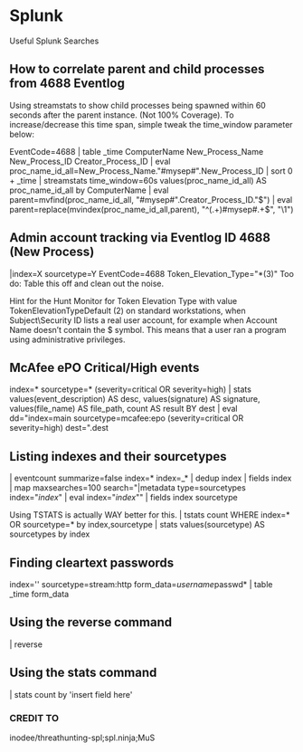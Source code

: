 # Splunk
Useful Splunk Searches

## How to correlate parent and child processes from 4688 Eventlog
Using streamstats to show child processes being spawned within 60 seconds after the parent instance. (Not 100% Coverage).
To increase/decrease this time span, simple tweak the time_window parameter below:

EventCode=4688
| table _time ComputerName New_Process_Name New_Process_ID Creator_Process_ID
| eval proc_name_id_all=New_Process_Name."#mysep#".New_Process_ID
| sort 0 + _time
| streamstats time_window=60s values(proc_name_id_all) AS proc_name_id_all by ComputerName
| eval parent=mvfind(proc_name_id_all, "#mysep#".Creator_Process_ID."$")
| eval parent=replace(mvindex(proc_name_id_all,parent), "^(.+)#mysep#.+$", "\1")


## Admin account tracking via Eventlog ID 4688 (New Process)
|index=X sourcetype=Y EventCode=4688 Token_Elevation_Type="*(3)"
Too do: Table this off and clean out the noise.

Hint for the Hunt
Monitor for Token Elevation Type with value TokenElevationTypeDefault (2) on standard workstations, when Subject\Security ID lists a 
real user account, for example when Account Name doesn’t contain the $ symbol. This means that a user ran a program using administrative 
privileges.

## McAfee ePO Critical/High events
index=* sourcetype=* (severity=critical OR severity=high) | stats values(event_description) AS desc, values(signature) AS signature, values(file_name) AS file_path, count AS result BY dest | eval dd="index=main sourcetype=mcafee:epo (severity=critical OR severity=high) dest=".dest

## Listing indexes and their sourcetypes
| eventcount summarize=false index=* index=_* | dedup index | fields index 
  | map maxsearches=100 search="|metadata type=sourcetypes index=\"$index$\" | eval index=\"$index$\""
  | fields index sourcetype
  
 Using TSTATS is actually WAY better for this.
 | tstats count WHERE index=* OR sourcetype=* by index,sourcetype | stats values(sourcetype) AS sourcetypes by index

## Finding cleartext passwords
index='' sourcetype=stream:http form_data=*username*passwd* | table _time form_data


## Using the reverse command
| reverse

## Using the stats command
| stats count by 'insert field here'

### CREDIT TO
inodee/threathunting-spl;spl.ninja;MuS
